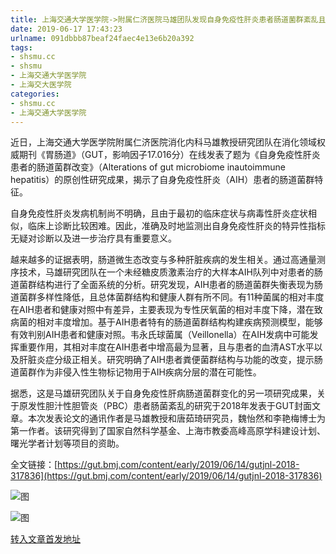 ```yaml
---
title: 上海交通大学医学院->附属仁济医院马雄团队发现自身免疫性肝炎患者肠道菌群紊乱且多样性降低 | shsmu.cc
date: 2019-06-17 17:43:23
urlname: 091dbbb87beaf24faec4e13e6b20a392
tags: 
- shsmu.cc
- shsmu
- 上海交通大学医学院
- 上海交大医学院
categories:
- shsmu.cc
- 上海交通大学医学院
---
```



近日，上海交通大学医学院附属仁济医院消化内科马雄教授研究团队在消化领域权威期刊《胃肠道》（GUT，影响因子17.016分）在线发表了题为《自身免疫性肝炎患者的肠道菌群改变》（Alterations of gut microbiome inautoimmune hepatitis）的原创性研究成果，揭示了自身免疫性肝炎（AIH）患者的肠道菌群特征。

自身免疫性肝炎发病机制尚不明确，且由于最初的临床症状与病毒性肝炎症状相似，临床上诊断比较困难。因此，准确及时地监测出自身免疫性肝炎的特异性指标无疑对诊断以及进一步治疗具有重要意义。

越来越多的证据表明，肠道微生态改变与多种肝脏疾病的发生相关。通过高通量测序技术，马雄研究团队在一个未经糖皮质激素治疗的大样本AIH队列中对患者的肠道菌群结构进行了全面系统的分析。研究发现，AIH患者的肠道菌群失衡表现为肠道菌群多样性降低，且总体菌群结构和健康人群有所不同。有11种菌属的相对丰度在AIH患者和健康对照中有差异，主要表现为专性厌氧菌的相对丰度下降，潜在致病菌的相对丰度增加。基于AIH患者特有的肠道菌群结构构建疾病预测模型，能够有效判别AIH患者和健康对照。韦永氏球菌属（Veillonella）在AIH发病中可能发挥重要作用，其相对丰度在AIH患者中增高最为显著，且与患者的血清AST水平以及肝脏炎症分级正相关。研究明确了AIH患者粪便菌群结构与功能的改变，提示肠道菌群作为非侵入性生物标记物用于AIH疾病分层的潜在可能性。

据悉，这是马雄研究团队关于自身免疫性肝病肠道菌群变化的另一项研究成果，关于原发性胆汁性胆管炎（PBC）患者肠菌紊乱的研究于2018年发表于GUT封面文章。本次发表论文的通讯作者是马雄教授和唐茹琦研究员，魏怡然和李艳梅博士为第一作者。该研究得到了国家自然科学基金、上海市教委高峰高原学科建设计划、曙光学者计划等项目的资助。

全文链接：[https://gut.bmj.com/content/early/2019/06/14/gutjnl-2018-317836](https://gut.bmj.com/content/early/2019/06/14/gutjnl-2018-317836)



![图](https://www.shsmu.edu.cn/__local/1/CB/40/CB3CEDD0EB733061F3B7112ABBD_7DE5CC5C_148A4.jpg)

![图](https://www.shsmu.edu.cn/__local/3/A8/97/E9437670B86E867EFB8B23C3C7C_73FAC0A5_C1C2.png)

[转入文章首发地址](https://www.shsmu.edu.cn/news/info/1002/16642.htm)